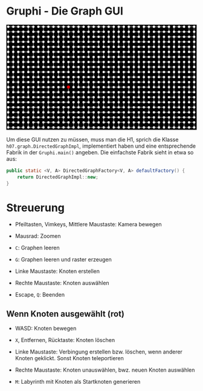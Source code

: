 # Gruphi - Die Graph GUI

![](gruphi.png)

Um diese GUI nutzen zu müssen,
muss man die H1,
sprich die Klasse `h07.graph.DirectedGraphImpl`,
implementiert haben
und eine entsprechende Fabrik in der `Gruphi.main()` angeben.
Die einfachste Fabrik sieht in etwa so aus:

```java
public static <V, A> DirectedGraphFactory<V, A> defaultFactory() {
    return DirectedGraphImpl::new;
}
```


# Streuerung

- Pfeiltasten, Vimkeys, Mittlere Maustaste:
Kamera bewegen

- Mausrad:
Zoomen

- `C`:
Graphen leeren 

- `G`:
Graphen leeren und raster erzeugen
  
- Linke Maustaste:
Knoten erstellen

- Rechte Maustaste:
Knoten auswählen
  
- Escape, `Q`:
Beenden

## Wenn Knoten ausgewählt (rot)

- WASD:
Knoten bewegen

- `X`, Entfernen, Rücktaste:
Knoten löschen

- Linke Maustaste:
Verbingung erstellen bzw. löschen,
wenn anderer Knoten geklickt.
Sonst Knoten teleportieren

- Rechte Maustaste:
Knoten unauswählen,
bwz. neuen Knoten auswählen
  
- `M`:
Labyrinth mit Knoten als Startknoten generieren
